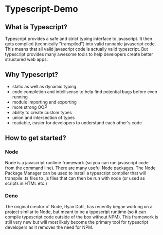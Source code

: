 # Typescript-Demo
## What is Typescript?
Typescript provides a safe and strict typing interface to javascript. It then gets compiled (technically "transpiled") into valid runnable javascript code. This means that all valid javascript code is actually valid typescript. But typescript provides many awesome tools to help developers create better structured web apps.

## Why Typescript?
- static as well as dynamic typing
- code completion and intellisense to help find potential bugs before even running
- module importing and exporting
- more strong OOP
- ability to create custom types
- union and intersection of types
- readable, easier for developers to understand each other's code

## How to get started?
### Node
Node is a javascript runtime framework (so you can run javascript code from the command line). There are many useful Node packages. The Node Package Manager can be used to install a typescript compiler that will transpile .ts files to .js files that can then be run with node (or used as scripts in HTML etc.)
### Deno
The original creator of Node, Ryan Dahl, has recently began working on a project similar to Node, but meant to be a typescript runtime (so it can compile typescript code outside of the box without NPM). This framework is still very new but will most likely become the primary tool for typescript developers as it removes the need for NPM.
